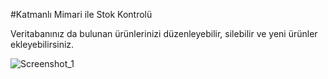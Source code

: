 #Katmanlı Mimari ile Stok Kontrolü



Veritabanınız da bulunan ürünlerinizi düzenleyebilir, silebilir ve yeni ürünler ekleyebilirsiniz.


![Screenshot_1](https://user-images.githubusercontent.com/118919666/216270555-a4794d47-450b-498c-ab04-52a7d19b12c7.png)
